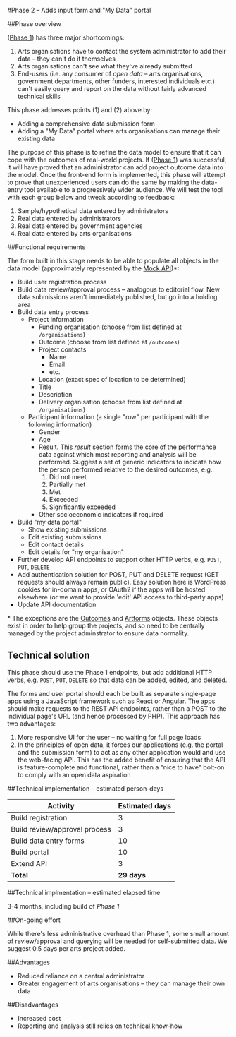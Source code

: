 #Phase 2 – Adds input form and "My Data" portal

##Phase overview

([Phase 1]((../master/phases/1-minimum-viable-product.md))) has three major shortcomings:

1. Arts organisations have to contact the system administrator to add their data – they can't do it themselves
2. Arts organisations can't see what they've already submitted
3. End-users (i.e. any consumer of *open data* – arts organisations, government departments, other funders, interested individuals etc.) can't easily query and report on the data without fairly advanced technical skills

This phase addresses points (1) and (2) above by:

* Adding a comprehensive data submission form
* Adding a "My Data" portal where arts organisations can manage their existing data

The purpose of this phase is to refine the data model to ensure that it can cope with the outcomes of real-world projects. If ([Phase 1]((../master/phases/1-minimum-viable-product.md))) was successful, it will have proved that an administrator can add project outcome data into the model. Once the front-end form is implemented, this phase will attempt to prove that unexperienced users can do the same by making the data-entry tool available to a progressively wider audience. We will test the tool with each group below and tweak according to feedback:

1. Sample/hypothetical data entered by administrators
2. Real data entered by administrators
3. Real data entered by government agencies
4. Real data entered by arts organisations

##Functional requirements

The form built in this stage needs to be able to populate all objects in the data model (approximately represented by the [Mock API](../master/mocked-api))\*:

* Build user registration process
* Build data review/approval process – analogous to editorial flow. New data submissions aren't immediately published, but go into a holding area
* Build data entry process
  * Project information
    * Funding organisation (choose from list defined at `/organisations`)
    * Outcome (choose from list defined at `/outcomes`)
    * Project contacts
      * Name
      * Email
      * etc.
    * Location (exact spec of location to be determined)
    * Title
    * Description
    * Delivery organisation (choose from list defined at `/organisations`)
  * Participant information (a single "row" per participant with the following information)
    * Gender
    * Age
    * Result. This *result* section forms the core of the performance data against which most reporting and analysis will be performed. Suggest a set of generic indicators to indicate how the person performed relative to the desired outcomes, e.g.:
      1. Did not meet
      2. Partially met
      3. Met
      4. Exceeded
      5. Significantly exceeded
    * Other socioeconomic indicators if required
* Build "my data portal"
  * Show existing submissions
  * Edit existing submissions
  * Edit contact details
  * Edit details for "my organisation"
* Further develop API endpoints to support other HTTP verbs, e.g. `POST`, `PUT`, `DELETE`
* Add authentication solution for POST, PUT and DELETE request (GET requests should always remain public). Easy solution here is WordPress cookies for in-domain apps, or OAuth2 if the apps will be hosted elsewhere (or we want to provide 'edit' API access to third-party apps)
* Update API documentation

\* The exceptions are the [Outcomes](../master/mocked-api/outcomes.json) and [Artforms](../master/mocked-api/artforms.json) objects. These objects exist in order to help group the projects, and so need to be centrally managed by the project adminstrator to ensure data normality.

## Technical solution

This phase should use the Phase 1 endpoints, but add additional HTTP verbs, e.g. `POST`, `PUT`, `DELETE` so that data can be added, edited, and deleted.

The forms and user portal should each be built as separate single-page apps using a JavaScript framework such as React or Angular. The apps should make requests to the REST API endpoints, rather than a POST to the individual page's URL (and hence processed by PHP). This approach has two advantages:

1. More responsive UI for the user – no waiting for full page loads
2. In the principles of open data, it forces our applications (e.g. the portal and the submission form) to act as any other application would and use the web-facing API. This has the added benefit of ensuring that the API is feature-complete and functional, rather than a "nice to have" bolt-on to comply with an open data aspiration

##Technical implementation – estimated person-days

Activity | Estimated days
--- | ---
Build registration | 3
Build review/approval process | 3
Build data entry forms | 10
Build portal | 10
Extend API | 3
**Total** | **29 days**

##Technical implmentation – estimated elapsed time

3-4 months, including build of *Phase 1*

##On-going effort

While there's less administrative overhead than Phase 1, some small amount of review/approval and querying will be needed for self-submitted data. We suggest 0.5 days per arts project added.

##Advantages

* Reduced reliance on a central administrator
* Greater engagement of arts organisations – they can manage their own data

##Disadvantages

* Increased cost
* Reporting and analysis still relies on technical know-how